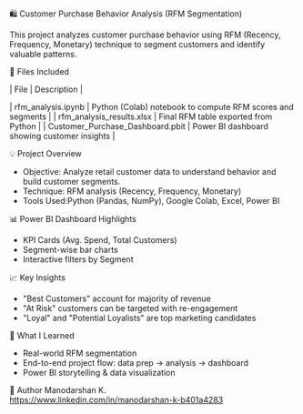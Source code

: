 🛍 Customer Purchase Behavior Analysis (RFM Segmentation)

This project analyzes customer purchase behavior using RFM (Recency, Frequency, Monetary) technique to segment customers and identify valuable patterns.


📁 Files Included

| File | Description |

| rfm_analysis.ipynb | Python (Colab) notebook to compute RFM scores and segments |
| rfm_analysis_results.xlsx | Final RFM table exported from Python |
| Customer_Purchase_Dashboard.pbit | Power BI dashboard showing customer insights |

💡 Project Overview

- Objective: Analyze retail customer data to understand behavior and build customer segments.
- Technique: RFM analysis (Recency, Frequency, Monetary)
- Tools Used:Python (Pandas, NumPy), Google Colab, Excel, Power BI

📊 Power BI Dashboard Highlights

- KPI Cards (Avg. Spend, Total Customers)
- Segment-wise bar charts
- Interactive filters by Segment

📈 Key Insights

- "Best Customers" account for majority of revenue
- "At Risk" customers can be targeted with re-engagement
- "Loyal" and "Potential Loyalists" are top marketing candidates

🧠 What I Learned

- Real-world RFM segmentation
- End-to-end project flow: data prep → analysis → dashboard
- Power BI storytelling & data visualization

🔗 Author
Manodarshan K.  
https://www.linkedin.com/in/manodarshan-k-b401a4283
